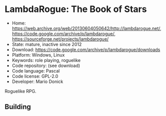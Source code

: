 # LambdaRogue: The Book of Stars

- Home: https://web.archive.org/web/20130604050642/http://lambdarogue.net/, https://code.google.com/archive/p/lambdarogue/, https://sourceforge.net/projects/lambdarogue/
- State: mature, inactive since 2012
- Download: https://code.google.com/archive/p/lambdarogue/downloads
- Platform: Windows, Linux
- Keywords: role playing, roguelike
- Code repository: (see download)
- Code language: Pascal
- Code license: GPL-2.0
- Developer: Mario Donick

Roguelike RPG.

## Building
